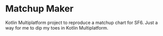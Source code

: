 # Matchup Maker
Kotlin Multiplatform project to reproduce a matchup chart for SF6. 
Just a way for me to dip my toes in Kotlin Multiplatform. 
